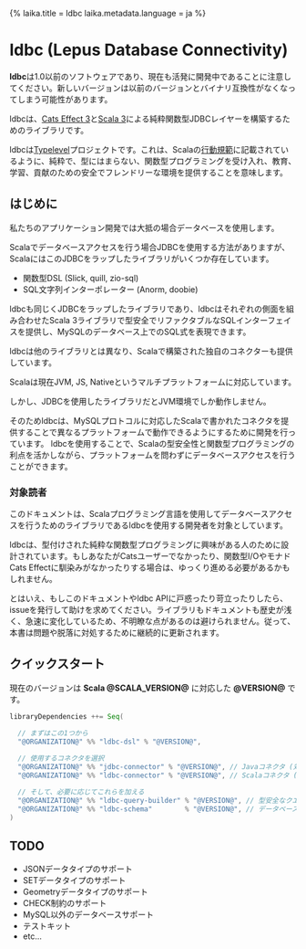 {%
laika.title = ldbc
laika.metadata.language = ja
%}

# ldbc (Lepus Database Connectivity)

**ldbc**は1.0以前のソフトウェアであり、現在も活発に開発中であることに注意してください。新しいバージョンは以前のバージョンとバイナリ互換性がなくなってしまう可能性があります。

ldbcは、[Cats Effect 3](https://typelevel.org/cats-effect/)と[Scala 3](https://github.com/scala/scala3)による純粋関数型JDBCレイヤーを構築するためのライブラリです。

ldbcは[Typelevel](http://typelevel.org/)プロジェクトです。これは、Scalaの[行動規範](http://scala-lang.org/conduct.html)に記載されているように、純粋で、型にはまらない、関数型プログラミングを受け入れ、教育、学習、貢献のための安全でフレンドリーな環境を提供することを意味します。

## はじめに

私たちのアプリケーション開発では大抵の場合データベースを使用します。

Scalaでデータベースアクセスを行う場合JDBCを使用する方法がありますが、ScalaにはこのJDBCをラップしたライブラリがいくつか存在しています。

- 関数型DSL (Slick, quill, zio-sql)
- SQL文字列インターポレーター (Anorm, doobie)

ldbcも同じくJDBCをラップしたライブラリであり、ldbcはそれぞれの側面を組み合わせたScala 3ライブラリで型安全でリファクタブルなSQLインターフェイスを提供し、MySQLのデータベース上でのSQL式を表現できます。

ldbcは他のライブラリとは異なり、Scalaで構築された独自のコネクターも提供しています。

Scalaは現在JVM, JS, Nativeというマルチプラットフォームに対応しています。

しかし、JDBCを使用したライブラリだとJVM環境でしか動作しません。

そのためldbcは、MySQLプロトコルに対応したScalaで書かれたコネクタを提供することで異なるプラットフォームで動作できるようにするために開発を行っています。
ldbcを使用することで、Scalaの型安全性と関数型プログラミングの利点を活かしながら、プラットフォームを問わずにデータベースアクセスを行うことができます。

### 対象読者

このドキュメントは、Scalaプログラミング言語を使用してデータベースアクセスを行うためのライブラリであるldbcを使用する開発者を対象としています。

ldbcは、型付けされた純粋な関数型プログラミングに興味がある人のために設計されています。もしあなたがCatsユーザーでなかったり、関数型I/OやモナドCats Effectに馴染みがなかったりする場合は、ゆっくり進める必要があるかもしれません。

とはいえ、もしこのドキュメントやldbc APIに戸惑ったり苛立ったりしたら、issueを発行して助けを求めてください。ライブラリもドキュメントも歴史が浅く、急速に変化しているため、不明瞭な点があるのは避けられません。従って、本書は問題や脱落に対処するために継続的に更新されます。

## クイックスタート

現在のバージョンは **Scala @SCALA_VERSION@** に対応した **@VERSION@** です。

```scala
libraryDependencies ++= Seq(

  // まずはこの1つから
  "@ORGANIZATION@" %% "ldbc-dsl" % "@VERSION@",
  
  // 使用するコネクタを選択
  "@ORGANIZATION@" %% "jdbc-connector" % "@VERSION@", // Javaコネクタ (対応プラットフォーム: JVM)
  "@ORGANIZATION@" %% "ldbc-connector" % "@VERSION@", // Scalaコネクタ (対応プラットフォーム: JVM, JS, Native)

  // そして、必要に応じてこれらを加える
  "@ORGANIZATION@" %% "ldbc-query-builder" % "@VERSION@", // 型安全なクエリ構築
  "@ORGANIZATION@" %% "ldbc-schema"        % "@VERSION@", // データベーススキーマの構築
)
```

## TODO

- JSONデータタイプのサポート
- SETデータタイプのサポート
- Geometryデータタイプのサポート
- CHECK制約のサポート
- MySQL以外のデータベースサポート
- テストキット
- etc...
